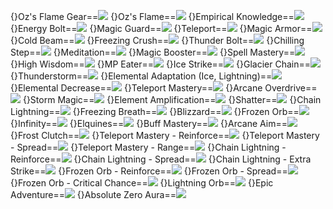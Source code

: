 {}Oz's Flame Gear==<img src="upload/mxd/Magician_(Ice,_Lightning)/Skill_Oz's_Flame_Gear.png"/>
{}Oz's Flame==<img src="upload/mxd/Magician_(Ice,_Lightning)/Skill_Oz's_Flame.png"/>
{}Empirical Knowledge==<img src="upload/mxd/Magician_(Ice,_Lightning)/Skill_Empirical_Knowledge.png"/>
{}Energy Bolt==<img src="upload/mxd/Magician_(Ice,_Lightning)/Skill_Energy_Bolt.png"/>
{}Magic Guard==<img src="upload/mxd/Magician_(Ice,_Lightning)/Skill_Magic_Guard_(Magician).png"/>
{}Teleport==<img src="upload/mxd/Magician_(Ice,_Lightning)/Skill_Light_Speed.png"/>
{}Magic Armor==<img src="upload/mxd/Magician_(Ice,_Lightning)/Skill_Magic_Armor.png"/>
{}Cold Beam==<img src="upload/mxd/Magician_(Ice,_Lightning)/Skill_Cold_Beam.png"/>
{}Freezing Crush==<img src="upload/mxd/Magician_(Ice,_Lightning)/Skill_Freezing_Crush.png"/>
{}Thunder Bolt==<img src="upload/mxd/Magician_(Ice,_Lightning)/Skill_Thunder_Bolt.png"/>
{}Chilling Step==<img src="upload/mxd/Magician_(Ice,_Lightning)/Skill_Chilling_Step.png"/>
{}Meditation==<img src="upload/mxd/Magician_(Ice,_Lightning)/Skill_Meditation.png"/>
{}Magic Booster==<img src="upload/mxd/Magician_(Ice,_Lightning)/Skill_Magic_Booster_(Magician).png"/>
{}Spell Mastery==<img src="upload/mxd/Magician_(Ice,_Lightning)/Skill_Spell_Mastery.png"/>
{}High Wisdom==<img src="upload/mxd/Magician_(Ice,_Lightning)/Skill_High_Wisdom.png"/>
{}MP Eater==<img src="upload/mxd/Magician_(Ice,_Lightning)/Skill_MP_Eater.png"/>
{}Ice Strike==<img src="upload/mxd/Magician_(Ice,_Lightning)/Skill_Ice_Strike.png"/>
{}Glacier Chain==<img src="upload/mxd/Magician_(Ice,_Lightning)/Skill_Glacier_Chain.png"/>
{}Thunderstorm==<img src="upload/mxd/Magician_(Ice,_Lightning)/Skill_Thunderstorm.png"/>
{}Elemental Adaptation (Ice, Lightning)==<img src="upload/mxd/Magician_(Ice,_Lightning)/Skill Elemental Adaptation (Ice,_Lightning).png"/>
{}Elemental Decrease==<img src="upload/mxd/Magician_(Ice,_Lightning)/Skill_Elemental_Decrease.png"/>
{}Teleport Mastery==<img src="upload/mxd/Magician_(Ice,_Lightning)/Skill_Teleport_Mastery.png"/>
{}Arcane Overdrive==<img src="upload/mxd/Magician_(Ice,_Lightning)/Skill_Arcane_Overdrive.png"/>
{}Storm Magic==<img src="upload/mxd/Magician_(Ice,_Lightning)/Skill_Storm_Magic.png"/>
{}Element Amplification==<img src="upload/mxd/Magician_(Ice,_Lightning)/Skill_Element_Amplification.png"/>
{}Shatter==<img src="upload/mxd/Magician_(Ice,_Lightning)/Skill_Shatter.png"/>
{}Chain Lightning==<img src="upload/mxd/Magician_(Ice,_Lightning)/Skill_Chain_Lightning.png"/>
{}Freezing Breath==<img src="upload/mxd/Magician_(Ice,_Lightning)/Skill_Freezing_Breath.png"/>
{}Blizzard==<img src="upload/mxd/Magician_(Ice,_Lightning)/Skill_Blizzard.png"/>
{}Frozen Orb==<img src="upload/mxd/Magician_(Ice,_Lightning)/Skill_Frozen_Orb.png"/>
{}Infinity==<img src="upload/mxd/Magician_(Ice,_Lightning)/Skill_Infinity.png"/>
{}Elquines==<img src="upload/mxd/Magician_(Ice,_Lightning)/Skill_Elquines.png"/>
{}Buff Mastery==<img src="upload/mxd/Magician_(Ice,_Lightning)/Skill_Buff_Mastery.png"/>
{}Arcane Aim==<img src="upload/mxd/Magician_(Ice,_Lightning)/Skill_Arcane_Aim.png"/>
{}Frost Clutch==<img src="upload/mxd/Magician_(Ice,_Lightning)/Skill_Freezing_Crush.png"/>
{}Teleport Mastery - Reinforce==<img src="upload/mxd/Magician_(Ice,_Lightning)/Skill_Teleport_Mastery_-_Reinforce.png"/>
{}Teleport Mastery - Spread==<img src="upload/mxd/Magician_(Ice,_Lightning)/Skill_Teleport_Mastery_-_Spread.png"/>
{}Teleport Mastery - Range==<img src="upload/mxd/Magician_(Ice,_Lightning)/Skill_Teleport_Mastery_-_Range.png"/>
{}Chain Lightning - Reinforce==<img src="upload/mxd/Magician_(Ice,_Lightning)/Skill_Chain_Lightning_-_Reinforce.png"/>
{}Chain Lightning - Spread==<img src="upload/mxd/Magician_(Ice,_Lightning)/Skill_Chain_Lightning_-_Spread.png"/>
{}Chain Lightning - Extra Strike==<img src="upload/mxd/Magician_(Ice,_Lightning)/Skill_Chain_Lightning_-_Extra_Strike.png"/>
{}Frozen Orb - Reinforce==<img src="upload/mxd/Magician_(Ice,_Lightning)/Skill_Frozen_Orb_-_Reinforce.png"/>
{}Frozen Orb - Spread==<img src="upload/mxd/Magician_(Ice,_Lightning)/Skill_Frozen_Orb_-_Spread.png"/>
{}Frozen Orb - Critical Chance==<img src="upload/mxd/Magician_(Ice,_Lightning)/Skill_Frozen_Orb_-_Critical_Chance.png"/>
{}Lightning Orb==<img src="upload/mxd/Magician_(Ice,_Lightning)/Skill_Lightning_Orb.png"/>
{}Epic Adventure==<img src="upload/mxd/Magician_(Ice,_Lightning)/Skill_Epic_Adventure_(Magician).png"/>
{}Absolute Zero Aura==<img src="upload/mxd/Magician_(Ice,_Lightning)/Skill_Absolute_Zero_Aura.png"/>
